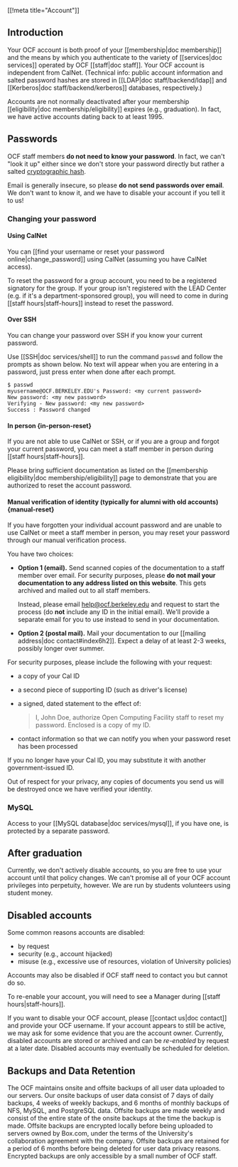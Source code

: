 [[!meta title="Account"]]

## Introduction

Your OCF account is both proof of your [[membership|doc membership]] and the
means by which you authenticate to the variety of [[services|doc services]]
operated by OCF [[staff|doc staff]]. Your OCF account is independent from
CalNet. (Technical info: public account information and salted password hashes
are stored in [[LDAP|doc staff/backend/ldap]] and [[Kerberos|doc
staff/backend/kerberos]] databases, respectively.)

Accounts are not normally deactivated after your membership [[eligibility|doc
membership/eligibility]] expires (e.g., graduation). In fact, we have active
accounts dating back to at least 1995.

## Passwords

OCF staff members **do not need to know your password**. In fact, we can't
"look it up" either since we don't store your password directly but rather a
salted [cryptographic
hash](https://en.wikipedia.org/wiki/Cryptographic_hash_function).

Email is generally insecure, so please **do not send passwords over email**. We
don't want to know it, and we have to disable your account if you tell it to
us!

### Changing your password

#### Using CalNet

You can [[find your username or reset your password online|change_password]]
using CalNet (assuming you have CalNet access).

To reset the password for a group account, you need to be a registered
signatory for the group. If your group isn't registered with the LEAD Center
(e.g. if it's a department-sponsored group), you will need to come in during
[[staff hours|staff-hours]] instead to reset the password.

#### Over SSH

You can change your password over SSH if you know your current password.

Use [[SSH|doc services/shell]] to run the command `passwd` and follow the
prompts as shown below. No text will appear when you are entering in a
password, just press enter when done after each prompt.

```text
$ passwd
myusername@OCF.BERKELEY.EDU's Password: <my current password>
New password: <my new password>
Verifying - New password: <my new password>
Success : Password changed
```

#### In person {in-person-reset}

If you are not able to use CalNet or SSH, or if you are a group and forgot your
current password, you can meet a staff member in person during [[staff
hours|staff-hours]].

Please bring sufficient documentation as listed on the [[membership
eligibility|doc membership/eligibility]] page to demonstrate that you are
authorized to reset the account password.

#### Manual verification of identity (typically for alumni with old accounts) {manual-reset}

If you have forgotten your individual account password and are unable to use
CalNet or meet a staff member in person, you may reset your password through
our manual verification process.

You have two choices:

- **Option 1 (email).** Send scanned copies of the documentation to a staff
  member over email. For security purposes, please **do not mail your
  documentation to any address listed on this website**. This gets archived
  and mailed out to all staff members.

  Instead, please email [help@ocf.berkeley.edu](mailto:help@ocf.berkeley.edu)
  and request to start the process (do **not** include any ID in the initial
  email). We'll provide a separate email for you to use instead to send in
  your documentation.

- **Option 2 (postal mail).** Mail your documentation to our [[mailing
  address|doc contact#index6h2]]. Expect a delay of at least 2-3 weeks,
  possibly longer over summer.

For security purposes, please include the following with your request:

- a copy of your Cal ID

- a second piece of supporting ID (such as driver's license)

- a signed, dated statement to the effect of:

  > I, John Doe, authorize Open Computing Facility staff to reset my password.
  > Enclosed is a copy of my ID.

- contact information so that we can notify you when your password reset has
  been processed

If you no longer have your Cal ID, you may substitute it with another
government-issued ID.

Out of respect for your privacy, any copies of documents you send us will be
destroyed once we have verified your identity.

### MySQL

Access to your [[MySQL database|doc services/mysql]], if you have one, is
protected by a separate password.

## After graduation

Currently, we don't actively disable accounts, so you are free to use your
account until that policy changes. We can't promise all of your OCF account
privileges into perpetuity, however. We are run by students volunteers using
student money.

## Disabled accounts

Some common reasons accounts are disabled:

- by request
- security (e.g., account hijacked)
- misuse (e.g., excessive use of resources, violation of University policies)

Accounts may also be disabled if OCF staff need to contact you but cannot do
so.

To re-enable your account, you will need to see a Manager during [[staff
hours|staff-hours]].

If you want to disable your OCF account, please [[contact us|doc contact]] and
provide your OCF username. If your account appears to still be active, we may
ask for some evidence that you are the account owner. Currently, disabled
accounts are stored or archived and can be _re-enabled_ by request at a later
date. Disabled accounts may eventually be scheduled for deletion.

## Backups and Data Retention

The OCF maintains onsite and offsite backups of all user data uploaded to our
servers. Our onsite backups of user data consist of 7 days of daily backups, 4
weeks of weekly backups, and 6 months of monthly backups of NFS, MySQL, and
PostgreSQL data. Offsite backups are made weekly and consist of the entire state
of the onsite backups at the time the backup is made. Offsite backups are
encrypted locally before being uploaded to servers owned by Box.com, under the
terms of the University's collaboration agreement with the company. Offsite
backups are retained for a period of 6 months before being deleted for user data
privacy reasons. Encrypted backups are only accessible by a small number of OCF
staff.

